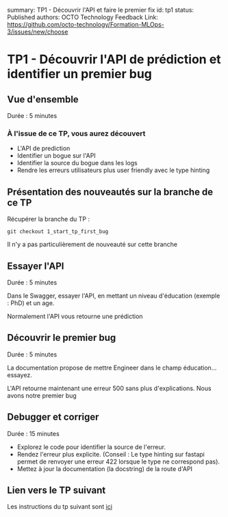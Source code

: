summary: TP1 - Découvrir l'API et faire le premier fix
id: tp1
status: Published
authors: OCTO Technology
Feedback Link: https://github.com/octo-technology/Formation-MLOps-3/issues/new/choose

# TP1 - Découvrir l'API de prédiction et identifier un premier bug

## Vue d'ensemble

Durée : 5 minutes

### À l'issue de ce TP, vous aurez découvert

- L'API de prediction
- Identifier un bogue sur l'API
- Identifier la source du bogue dans les logs
- Rendre les erreurs utilisateurs plus user friendly avec le type hinting

## Présentation des nouveautés sur la branche de ce TP

Récupérer la branche du TP :

```shell
git checkout 1_start_tp_first_bug
```

Il n'y a pas particulièrement de nouveauté sur cette branche

## Essayer l'API

Durée : 5 minutes

Dans le Swagger, essayer l'API, en mettant un niveau d'éducation (exemple : PhD) et un age.

Normalement l'API vous retourne une prédiction

## Découvrir le premier bug

Durée : 5 minutes

La documentation propose de mettre Engineer dans le champ éducation... essayez.

L'API retourne maintenant une erreur 500 sans plus d'explications. Nous avons notre premier bug

## Debugger et corriger

Durée : 15 minutes

- Explorez le code pour identifier la source de l'erreur.
- Rendez l'erreur plus explicite. (Conseil : Le type hinting sur fastapi permet de renvoyer une erreur 422 lorsque le
  type ne correspond pas).
- Mettez à jour la documentation (la docstring) de la route d'API

## Lien vers le TP suivant

Les instructions du tp suivant sont [ici](https://octo-technology.github.io/Formation-MLOps-3/tp2#0)

